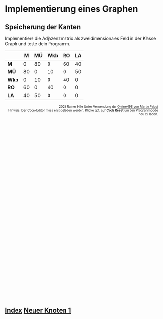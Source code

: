   <meta charset="utf-8" />
  <title>Informatik</title>
  <link rel="stylesheet" href="https://Hi2272.github.io/StyleMD.css">
 
 # Implementierung eines Graphen
## Speicherung der Kanten
Implementiere die Adjazenzmatrix als zweidimensionales Feld in der Klasse Graph und teste dein Programm.

||M|MÜ|Wkb|RO|LA|
|---|---|---|---|---|---|
|**M**|0|80|0|60|40|
|**MÜ**|80|0|10|0|50|
|**Wkb**|0|10|0|40|0|
|**RO**|60|0|40|0|0|
|**LA**|40|50|0|0|0|



<div id="quelle" style="font-size: x-small; text-align: right;">
    2025 Rainer Hille  Unter Verwendung der  <a href='https://www.online-ide.de/'>Online-IDE von Martin Pabst</a><br>Hinweis: Der Code-Editor muss erst geladen werden. Klicke ggf. auf <b>Code Reset</b> um den Programmcode neu zu laden.

  </div>
  
  <section>
    <iframe
    srcdoc="<script>window.jo_doc = window.frameElement.textContent;</script><script src='https://Hi2272.github.io/include/js/includeide/includeIDE.js'></script>"
    width="100%" height="600" frameborder="0">
    {'id': 'Java', 'speed': 2000, 
    'withBottomPanel': true ,'withPCode': false ,'withConsole': true ,
    'withFileList': true ,'withErrorList': true}
    <script id="javaCode" type="plain/text" title="Graph.java" src="Graph.java"></script>
    <script id="javaCode" type="plain/text" title="Knoten.java" src="Knoten.java"></script>
    <script id="javaCode" type="plain/text" title="Main.java" src="Main.java"></script>
  </script>
   </iframe>
</section>

## [Index](../../index.html)   [Neuer Knoten 1](../03NeuerKnotenNuernberg/index.html)
